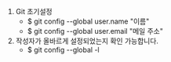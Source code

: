 1. Git 초기설정
   - $ git config --global user.name "이름"
   - $ git config --global user.email "메일 주소"
2. 작성자가 올바르게 설정되었는지 확인 가능합니다.
   - $ git config --global -l